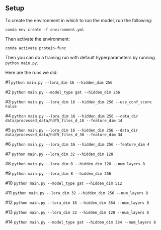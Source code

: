## Setup

To create the environment in which to run the model, run the following:

`conda env create -f environment.yml`

Then activate the environment:

`conda activate protein-func`

Then you can do a training run with default hyperparameters by running `python main.py`.

Here are the runs we did:

#1
`python main.py --lora_dim 16 --hidden_dim 256`

#2
`python main.py --model_type gat --hidden_dim 256`

#3
`python main.py --lora_dim 16 --hidden_dim 256 --use_conf_score False`

#4
`python main.py --lora_dim 16 --hidden_dim 256 --data_dir data/processed_data/hdf5_files_d_10 --feature_dim 14`

#5
`python main.py --lora_dim 16 --hidden_dim 256 --data_dir data/processed_data/hdf5_files_d_30 --feature_dim 34`

#6
`python main.py --lora_dim 16 --hidden_dim 256 --feature_dim 4`

#7
`python main.py --lora_dim 32 --hidden_dim 128`

#8
`python main.py --lora_dim 0 --hidden_dim 128 --num_layers 8`

#9
`python main.py --lora_dim 8 --hidden_dim 256`

#10
`python main.py --model_type gat --hidden_dim 512`

#11
`python main.py --lora_dim 32 --hidden_dim 256 --num_layers 8`

#12
`python main.py --lora_dim 16 --hidden_dim 384 --num_layers 8`

#13
`python main.py --lora_dim 32 --hidden_dim 128 --num_layers 8`

#14
`python main.py --model_type gat --hidden_dim 384 --num_layers 8`